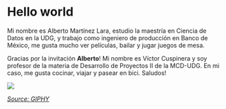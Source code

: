 # Hello world

Mi nombre es Alberto Martínez Lara, estudio la maestría en Ciencia de Datos en la UDG, y trabajo como ingeniero de producción en Banco de México, me gusta mucho ver películas, bailar y jugar juegos de mesa.

Gracias por la invitación **Alberto**! Mi nombre es Víctor Cuspinera y soy profesor de la materia de Desarrollo de Proyectos II de la MCD-UDG. En mi caso, me gusta cocinar, viajar y pasear en bici. Saludos!

![](https://media.giphy.com/media/4a5U94rJlX40QMfox0/giphy.gif)

*[Source: GIPHY](https://media.giphy.com/media/4a5U94rJlX40QMfox0/giphy.gif)*
